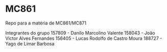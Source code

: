 # MC861
Repo para a matéria de MC861/MC871

Integrantes do grupo
157809 - Danilo Marcolino Valente
158043 - João Victor Alves Fernandes
156405 - Lucas Rodolfo de Castro Moura
188727 - Yago de Limar Barbosa
